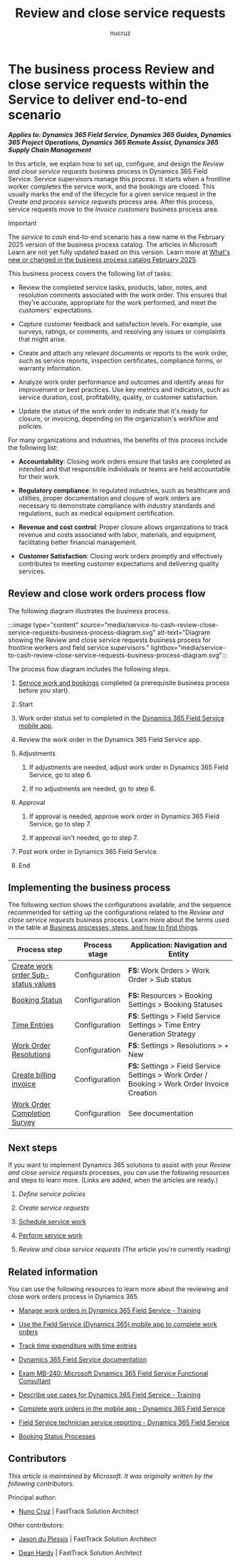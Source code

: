 ﻿---
title: Review and close service requests
description: Learn about how to set up, configure, and design the Review and close service requests business process, including a business process flow.
author: nucruz
ms.author: nucruz
ms.topic: article
ms.date: 05/14/2024
---

# The business process Review and close service requests within the Service to deliver end-to-end scenario

***Applies to: Dynamics 365 Field Service, Dynamics 365 Guides, Dynamics 365 Project Operations, Dynamics 365 Remote Assist, Dynamics 365 Supply Chain Management***

In this article, we explain how to set up, configure, and design the *Review and close service requests* business process in Dynamics 365 Field Service. Service supervisors manage this process. It starts when a frontline worker completes the service work, and the bookings are closed. This usually marks the end of the lifecycle for a given service request in the *Create and process service requests* process area. After this process, service requests move to the *Invoice customers* business process area.

> [!IMPORTANT]
> The *service to cash* end-to-end scenario has a new name in the February 2025 version of the business process catalog. The articles in Microsoft Learn are not yet fully updated based on this version. Learn more at [What's new or changed in the business process catalog February 2025](about-whats-new-2025-february.md).

This business process covers the following list of tasks:

- Review the completed service tasks, products, labor, notes, and resolution comments associated with the work order. This ensures that they're accurate, appropriate for the work performed, and meet the customers' expectations.

- Capture customer feedback and satisfaction levels. For example, use surveys, ratings, or comments, and resolving any issues or complaints that might arise.

- Create and attach any relevant documents or reports to the work order, such as service reports, inspection certificates, compliance forms, or warranty information.

- Analyze work order performance and outcomes and identify areas for improvement or best practices. Use key metrics and indicators, such as service duration, cost, profitability, quality, or customer satisfaction.

- Update the status of the work order to indicate that it's ready for closure, or invoicing, depending on the organization's workflow and policies.

For many organizations and industries, the benefits of this process include the following list:

- **Accountability**: Closing work orders ensure that tasks are completed as intended and that responsible individuals or teams are held accountable for their work.

- **Regulatory compliance**: In regulated industries, such as healthcare and utilities, proper documentation and closure of work orders are necessary to demonstrate compliance with industry standards and regulations, such as medical equipment certification.

- **Revenue and cost control**: Proper closure allows organizations to track revenue and costs associated with labor, materials, and equipment, facilitating better financial management.

- **Customer Satisfaction**: Closing work orders promptly and effectively contributes to meeting customer expectations and delivering quality services.

## Review and close work orders process flow

The following diagram illustrates the business process.

:::image type="content" source="media/service-to-cash-review-close-service-requests-business-process-diagram.svg" alt-text="Diagram showing the Review and close service requests business process for frontline workers and field service supervisors." lightbox="media/service-to-cash-review-close-service-requests-business-process-diagram.svg":::

The process flow diagram includes the following steps.

1. [Service work and bookings](service-to-cash-schedule-service-work.md) completed (a prerequisite business process before you start).

2. Start

3. Work order status set to completed in the [Dynamics 365 Field Service mobile app](/dynamics365/field-service/mobile-power-app-get-started).

4. Review the work order in the Dynamics 365 Field Service app.

5. Adjustments

    1. If adjustments are needed, adjust work order in Dynamics 365 Field Service, go to step 6.

    2. If no adjustments are needed, go to step 6.

6. Approval

    1. If approval is needed, approve work order in Dynamics 365 Field Service, go to step 7.

    2. If approval isn't needed, go to step 7.

7. Post work order in Dynamics 365 Field Service.

8. End

## Implementing the business process

The following section shows the configurations available, and the sequence recommended for setting up the configurations related to the *Review and close service requests* business process. Learn more about the terms used in the table at [Business processes, steps, and how to find things](/dynamics365/guidance/business-processes/about-steps-navigation).

| Process step | Process stage | Application: Navigation and Entity |
|--------------|---------------|------------------------------------|
| [Create work order Sub-status values](/dynamics365/field-service/work-order-status-booking-status) | Configuration | **FS:** Work Orders &gt; Work Order &gt; Sub status |
| [Booking Status](/dynamics365/field-service/work-order-status-booking-status#create-follow-up-work-order-for-a-completed-booking) | Configuration | **FS:** Resources &gt; Booking Settings &gt; Booking Statuses |
| [Time Entries](https://microsoft.sharepoint.com/teams/BusinessApplicationsContentHub/Shared%20Documents/Business%20Process%20Guide/Service%20to%20cash/L3%20Files%20(Processes)/Review%20and%20close%20service%20requests%20-%20Nuno/automatically) | Configuration | **FS**: Settings &gt; Field Service Settings &gt; Time Entry Generation Strategy |
| [Work Order Resolutions](/dynamics365/field-service/work-order-resolutions#create-resolutions) | Configuration | **FS**: Settings &gt; Resolutions &gt; + New |
| [Create billing invoice](/dynamics365/field-service/configure-default-settings#work-order--booking-settings) | Configuration | **FS:** Settings &gt; Field Service Settings &gt; Work Order / Booking &gt; Work Order Invoice Creation |
| [Work Order Completion Survey](/dynamics365/field-service/work-order-surveys) | Configuration | See documentation |

## Next steps

If you want to implement Dynamics 365 solutions to assist with your *Review and close service requests* processes, you can use the following resources and steps to learn more. (Links are added, when the articles are ready.)

1. *Define service policies*

2. *Create service requests*

3. [Schedule service work](service-to-cash-schedule-service-work.md)

4. [Perform service work](service-to-cash-perform-service-work.md)

5. *Review and close service requests* (The article you're currently reading)

## Related information

You can use the following resources to learn more about the reviewing and close work orders process in Dynamics 365.

- [Manage work orders in Dynamics 365 Field Service - Training](/training/paths/manage-work-orders)

- [Use the Field Service (Dynamics 365) mobile app to complete work orders](/dynamics365/field-service/mobile-power-app-overview)

- [Track time expenditure with time entries](/dynamics365/field-service/field-service-time-entry)

- [Dynamics 365 Field Service documentation](/dynamics365/field-service/)

- [Exam MB-240: Microsoft Dynamics 365 Field Service Functional Consultant](/certifications/exams/mb-240)

- [Describe use cases for Dynamics 365 Field Service - Training](/training/modules/explore-dynamics-365-field-service/2-describe-use-cases-dynamics-365-field-service)

- [Complete work orders in the mobile app - Dynamics 365 Field Service](/dynamics365/field-service/get-work-done-mobile-app?tabs=vCurrent)  

- [Field Service technician service reporting - Dynamics 365 Field Service](/dynamics365/field-service/mobile-powerapp-reporting)

- [Booking Status Processes](/dynamics365/field-service/work-order-status-booking-status#booking-status-processes)

<!-- ## Tags

*Industries:* Agriculture (01-09), Mining (10-14), Construction (15-17), Manufacturing (20-39), Transportation and Public Utilities (40-49), Wholesale Trade (50-51), Retail Trade (52-59), Finance, Insurance, Real Estate (60-67), Services (70-89), Public Administration (91-99)

*Stakeholders:* Customer services, Engineering, IT, Merchandising, Operations, Production, Project Management, Retail store operations, Sales, Service operations, Transportation, Warehouse

*Products:* Dynamics 365 Field Service, Dynamics 365 Guides, Dynamics 365 Project Operations, Dynamics 365 Remote Assist, Dynamics 365 Supply Chain Management -->

## Contributors

*This article is maintained by Microsoft. It was originally written by the following contributors.*

Principal author:

- [Nuno Cruz](https://www.linkedin.com/in/nunomrcruz/) \| FastTrack Solution Architect

Other contributors:

- [Jason du Plessis](https://www.linkedin.com/in/jason-du-plessis-a512171) \| FastTrack Solution Architect

- [Dean Hardy](https://www.linkedin.com/in/deanahardy) \| FastTrack Solution Architect  
